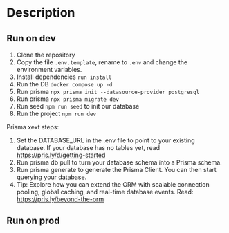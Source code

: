 # Description

## Run on dev

1. Clone the repository
2. Copy the file ```.env.template```, rename to ```.env``` and change the environment variables.
3. Install dependencies ```run install```
4. Run the DB ```docker compose up -d```
5. Run prisma ```npx prisma init --datasource-provider postgresql```
6. Run prisma ```npx prisma migrate dev```
7. Run seed ```npm run seed``` to init our database
8. Run the project ```npm run dev```


Prisma xext steps:
1. Set the DATABASE_URL in the .env file to point to your existing database. If your database has no tables yet, read https://pris.ly/d/getting-started
2. Run prisma db pull to turn your database schema into a Prisma schema.
3. Run prisma generate to generate the Prisma Client. You can then start querying your database.
4. Tip: Explore how you can extend the ORM with scalable connection pooling, global caching, and real-time database events. Read: https://pris.ly/beyond-the-orm

## Run on prod